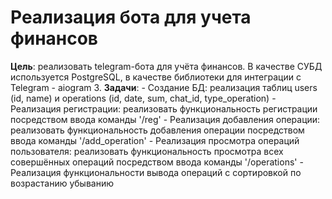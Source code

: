 # Реализация бота для учета финансов

  **Цель**: реализовать telegram-бота для учёта финансов. В качестве СУБД используется PostgreSQL, в качестве библиотеки для интеграции с Telegram - aiogram 3.
  **Задачи**: 
    - Создание БД: реализация таблиц users (id, name) и operations (id, date, sum, chat_id, type_operation)
    - Реализация регистрации: реализовать функциональность регистрации посредством ввода команды '/reg'
    - Реализация добавления операции: реализовать функциональность добавления операции посредством ввода команды '/add_operation'
    - Реализация просмотра операций пользователя: реализовать функциональность просмотра всех совершённых операций посредством ввода команды '/operations'
    - Реализация функциональности вывода операций с сортировкой по возрастанию убыванию
